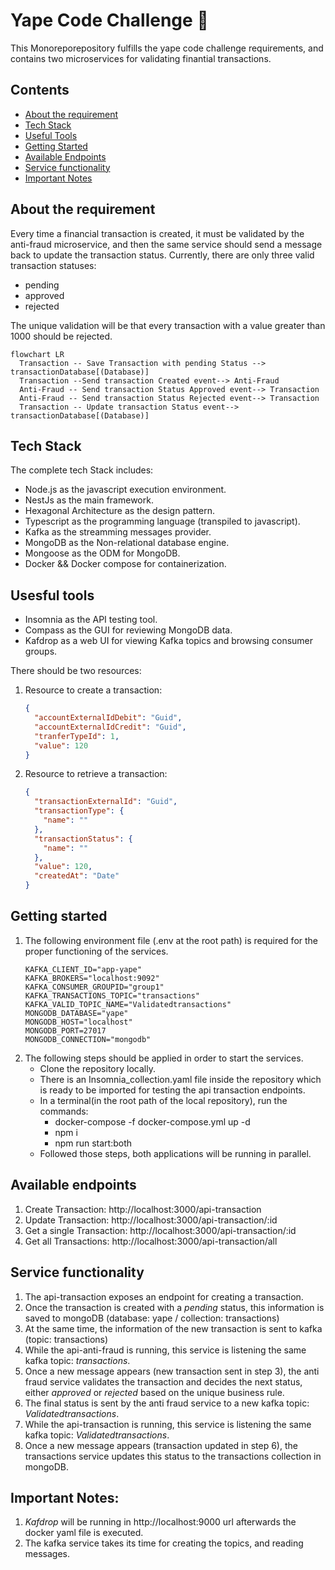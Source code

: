 # Yape Code Challenge :rocket:
This Monoreporepository fulfills the yape code challenge requirements, and contains two microservices for validating finantial transactions.   
## Contents
- [About the requirement](#about-the-requirement)
- [Tech Stack](#tech-stack)
- [Useful Tools](#usesful-tools)
- [Getting Started](#getting-started)
- [Available Endpoints](#available-endpoints)
- [Service functionality](#service-functionality)
- [Important Notes](#important-notes)
  
## About the requirement
Every time a financial transaction is created, it must be validated by the anti-fraud microservice, and then the same service should send a message back to update the transaction status. Currently, there are only three valid transaction statuses:

- pending
- approved
- rejected

The unique validation will be that every transaction with a value greater than 1000 should be rejected.

  ```mermaid
  flowchart LR
    Transaction -- Save Transaction with pending Status --> transactionDatabase[(Database)]
    Transaction --Send transaction Created event--> Anti-Fraud
    Anti-Fraud -- Send transaction Status Approved event--> Transaction
    Anti-Fraud -- Send transaction Status Rejected event--> Transaction
    Transaction -- Update transaction Status event--> transactionDatabase[(Database)]
```

## Tech Stack
The complete tech Stack includes:
-  Node.js as the javascript execution environment.
-  NestJs as the main framework.
-  Hexagonal Architecture as the design pattern.
-  Typescript as the programming language (transpiled to javascript).
-  Kafka as the streamming messages provider.
-  MongoDB as the Non-relational database engine.
-  Mongoose as the ODM for MongoDB.
-  Docker && Docker compose for containerization.

## Usesful tools
-  Insomnia as the API testing tool.
-  Compass as the GUI for reviewing MongoDB data.
-  Kafdrop as a web UI for viewing Kafka topics and browsing consumer groups. 

 There should be two resources:
 1. Resource to create a transaction:
    ```json
    {
      "accountExternalIdDebit": "Guid",
      "accountExternalIdCredit": "Guid",
      "tranferTypeId": 1,
      "value": 120
    }
    ```

 2. Resource to retrieve a transaction:

    ```json
    {
      "transactionExternalId": "Guid",
      "transactionType": {
        "name": ""
      },
      "transactionStatus": {
        "name": ""
      },
      "value": 120,
      "createdAt": "Date"
    }
    ```

 ## Getting started
 1. The following environment file (.env at the root path) is required for the proper functioning of the services.
    ```
    KAFKA_CLIENT_ID="app-yape"
    KAFKA_BROKERS="localhost:9092"
    KAFKA_CONSUMER_GROUPID="group1"
    KAFKA_TRANSACTIONS_TOPIC="transactions"
    KAFKA_VALID_TOPIC_NAME="Validatedtransactions"
    MONGODB_DATABASE="yape"
    MONGODB_HOST="localhost"
    MONGODB_PORT=27017
    MONGODB_CONNECTION="mongodb"
    ```
 3. The following steps should be applied in order to start the services.
    - Clone the repository locally.
    - There is an Insomnia_collection.yaml file inside the repository which is ready to be imported for testing the api transaction endpoints.
    - In a terminal(in the root path of the local repository), run the commands:
      - docker-compose -f docker-compose.yml up -d 
      - npm i
      - npm run start:both
    - Followed those steps, both applications will be running in parallel.
 
 ## Available endpoints
 1. Create Transaction: http://localhost:3000/api-transaction
 2. Update Transaction: http://localhost:3000/api-transaction/:id
 3. Get a single Transaction: http://localhost:3000/api-transaction/:id
 4. Get all Transactions: http://localhost:3000/api-transaction/all

 ## Service functionality
 1. The api-transaction exposes an endpoint for creating a transaction.
 2. Once the transaction is created with a *pending* status, this information is saved to mongoDB (database: yape / collection: transactions)
 3. At the same time, the information of the new transaction is sent to kafka (topic: transactions)
 4. While the api-anti-fraud is running, this service is listening the same kafka topic: *transactions*.
 5. Once a new message appears (new transaction sent in step 3), the anti fraud service validates the transaction and decides the next status, either *approved* or *rejected* based on the unique business rule. 
 6. The final status is sent by the anti fraud service to a new kafka topic: *Validatedtransactions*.
 7. While the api-transaction is running, this service is listening the same kafka topic: *Validatedtransactions*.
 8. Once a new message appears (transaction updated in step 6), the transactions service updates this status to the transactions collection in mongoDB.
    
 ## Important Notes:
 1. *Kafdrop* will be running in http://localhost:9000 url afterwards the docker yaml file is executed.
 2. The kafka service takes its time for creating the topics, and reading messages.  
 
